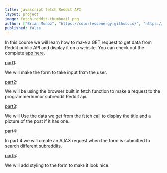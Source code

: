 ```yaml
---
title: javascript fetch Reddit API
layout: project
image: fetch-reddit-thumbnail.png
author: ["Brian Munoz", "https://colorlessenergy.github.io/", "https://github.com/colorlessenergy"]
published: false
---
```


In this course we will learn how to make a <span class="highlight__code">GET</span> request to get data from Reddit public API and display it on a website. You can check out the complete [app here](https://github.com/colorlessenergy/fetch-reddit).

[part1](../part1):

We will make the form to take input from  the user.

[part2](../part2):

We will be using the browser built in fetch function to make a request to the programmerhumor subreddit Reddit api.

[part3](../part3):

We will Use the data we get from the fetch call to display the title and a picture of the post if it has one.

[part4](../part4):

In part 4 we will create an AJAX request when the form is submitted to search different subreddits.

[part5](../part5):

We will add styling to the form to make it look nice.